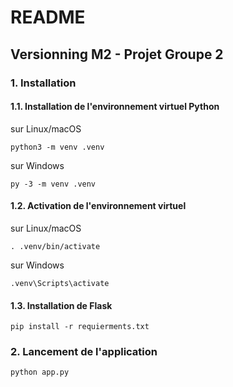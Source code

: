 # README

## Versionning M2 - Projet Groupe 2

### 1. Installation

#### 1.1. Installation de l'environnement virtuel Python

sur Linux/macOS
```
python3 -m venv .venv
```

sur Windows
```
py -3 -m venv .venv
```

#### 1.2. Activation de l'environnement virtuel

sur Linux/macOS
```
. .venv/bin/activate
```

sur Windows
```
.venv\Scripts\activate
```

#### 1.3. Installation de Flask
```
pip install -r requierments.txt
```

### 2. Lancement de l'application
```
python app.py
```
